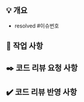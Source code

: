<!--
    PR 제목은 다음과 같은 형식으로 작성합니다.

   PR : [도메인] 내용 #이슈번호
    ex) PR : [회원가입] 회원가입 화면 구현 #1
-->

## 💡 개요

<!-- PR에 대한 설명을 간략하게 작성해주세요. 이슈번호를 작성해주세요. -->

- resolved #이슈번호

## 📑 작업 사항

<!-- 진행한 작업에 관한 내용을 작성해주세요. -->

## ✒️ 코드 리뷰 요청 사항

<!-- 리뷰어가 집중해서 봐야 하는 포인트나 궁금한 점을 작성해주세요. -->

## ✔️ 코드 리뷰 반영 사항

<!-- 코드 리뷰에 대한 반영사항을 작성해주세요. (재 PR 시에만 작성합니다) -->
